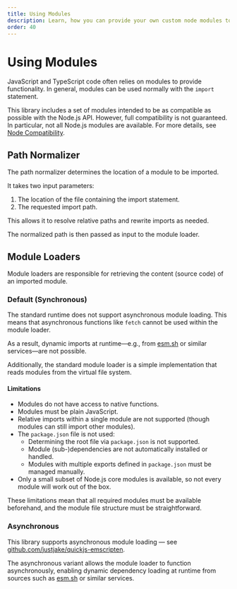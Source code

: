 ```yaml
---
title: Using Modules
description: Learn, how you can provide your own custom node modules to the QuickJS runtime
order: 40
---
```


# Using Modules

JavaScript and TypeScript code often relies on modules to provide functionality. In general, modules can be used normally with the `import` statement.

This library includes a set of modules intended to be as compatible as possible with the Node.js API. However, full compatibility is not guaranteed. In particular, not all Node.js modules are available. For more details, see [Node Compatibility](./node-compatibility.md).

## Path Normalizer

The path normalizer determines the location of a module to be imported.

It takes two input parameters:  
1. The location of the file containing the import statement.  
2. The requested import path.  

This allows it to resolve relative paths and rewrite imports as needed.

The normalized path is then passed as input to the module loader.

## Module Loaders

Module loaders are responsible for retrieving the content (source code) of an imported module.

### Default (Synchronous)

The standard runtime does not support asynchronous module loading. This means that asynchronous functions like `fetch` cannot be used within the module loader.

As a result, dynamic imports at runtime—e.g., from [esm.sh](https://esm.sh/) or similar services—are not possible.

Additionally, the standard module loader is a simple implementation that reads modules from the virtual file system.

#### Limitations

- Modules do not have access to native functions.
- Modules must be plain JavaScript.
- Relative imports within a single module are not supported (though modules can still import other modules).
- The `package.json` file is not used:
  - Determining the root file via `package.json` is not supported.
  - Module (sub-)dependencies are not automatically installed or handled.
  - Modules with multiple exports defined in `package.json` must be managed manually.
- Only a small subset of Node.js core modules is available, so not every module will work out of the box.

These limitations mean that all required modules must be available beforehand, and the module file structure must be straightforward.

### Asynchronous

This library supports asynchronous module loading — see [github.com/justjake/quickjs-emscripten](https://github.com/justjake/quickjs-emscripten?tab=readme-ov-file#asyncify).

The asynchronous variant allows the module loader to function asynchronously, enabling dynamic dependency loading at runtime from sources such as [esm.sh](https://esm.sh/) or similar services.
